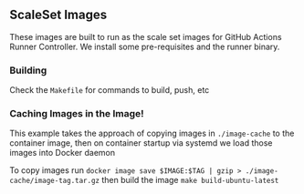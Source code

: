 ## ScaleSet Images

These images are built to run as the scale set images for GitHub Actions Runner Controller. We install some pre-requisites and the runner binary.

### Building

Check the `Makefile` for commands to build, push, etc

### Caching Images in the Image!

This example takes the approach of copying images in `./image-cache` to the container image, then on container startup via systemd we load those images into Docker daemon

To copy images run `docker image save $IMAGE:$TAG | gzip > ./image-cache/image-tag.tar.gz` then build the image `make build-ubuntu-latest`
